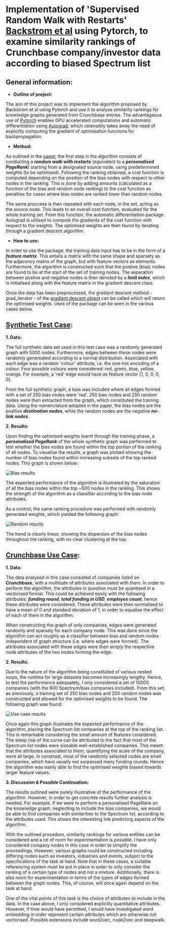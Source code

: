 # Implementation of  'Supervised Random Walk with Restarts' [Backstrom et al](https://arxiv.org/pdf/1011.4071.pdf) using Pytorch, to examine similarity rankings of Crunchbase company/investor data according to biased Spectrum list 

## __General information:__

* __Outline of project:__

The aim of this project was to implement the algorithm proposed by Backstrom et al using Pytorch and use it to analyse similarity rankings for knowledge graphs generated from Crunchbase entries. The advantageous use of [Pytorch](https://pytorch.org/docs/stable/index.html) enables GPU accelerated computations and automatic differentiation using [Autograd](https://pytorch.org/tutorials/beginner/blitz/autograd_tutorial.html), which ostensibly takes away the need of explicitly computing the gradient of optimisation functions for backpropagation.

* __Method:__

As outlined in the [paper](https://arxiv.org/pdf/1011.4071.pdf), the first step in the algorithm consists of conducting a **_random walk with restarts_** (equivalent to a **_personalised PageRank_**) starting from a designated source node, using predetermined weights (to be optimised). Following the ranking obtained, a cost function is computed depending on the position of the bias nodes with respect to other nodes in the ranking. This is done by adding amounts (calculated as a function of the bias and random node ranking) to the cost function as penalties for cases where bias nodes are ranked lower than random nodes. 

The same proccess is then repeated with each node, in the set, acting as the source node. This leads to an overall cost function, evaluated for the whole training set. From this function, the automatic differentiation package Autograd is utilised to compute the gradients of the cost function with respect to the weights. The optimised weights are then found by iterating through a gradient descent algorithm. 

* __How to use:__

In order to use the package, the training data input has to be in the form of a *__feature matrix__*. This entails a matrix with the same shape and sparsety as the adjacency matrix of the graph, but with feature vectors as elements. Furthermore, the algorithm is constructed such that the postive (bias) nodes are found to be at the start of the set of training nodes. The seperation between postive and negative nodes is then denoted by a *__limit index__*, which is initialised along with the feature matrix in the gradient descent class. 

Once the data has been preprocessed, the gradient descent method - grad_iterator - of the [gradient descent object](https://github.com/vada-oxford/gen-sim/blob/master/mw-pagerank/algorithms/grad_descent.py) can be called which will return the optimised weights. Uses of the package can be seen in the various cases below.  


## __[Synthetic Test Case](https://github.com/vada-oxford/gen-sim/blob/master/mw-pagerank/mw_pagerank_synthetic_test.ipynb):__

__1. Data:__ 

The full synthetic data set used in this test case was a randomly generated graph with 5000 nodes. Furthermore, edges between these nodes were randomly genereated according to a normal distribution. Associated with each edge was a random 'colour' attribute, i.e. the one-hot encoding of a colour. Four possible colours were considered: red, green, blue, yellow, orange. For example, a 'red' edge would have as feature vector [1, 0, 0, 0, 0]. 

From the full synthetic graph, a bias was included where all edges formed with a set of 250 bias nodes were 'red'. 250 bias nodes and 250 random nodes were then extracted from the graph, which constituted the training data. Using the nomenclature adopted in the paper, the bias nodes are the positive **_destination nodes_**, while the random nodes are the negative **_no-link nodes_**. 

__2. Results:__

Upon finding the optimised weights learnt through the training phase, a **_personalised PageRank_** of the whole synthetic graph was performed to test whether the bias nodes are found within the top portion of the ranking of all nodes. To visualise the results, a graph was plotted showing the number of bias nodes found within increasing subsets of the top ranked nodes. This graph is shown below: 

   ![Bias results](https://github.com/vada-oxford/gen-sim/blob/master/mw-pagerank/results/bias-synthethic-results.png)

The expected performance of the algorithm is illustrated by the saturation of all the bias nodes within the top ~500 nodes in the ranking. This shows the strength of the algorithm as a classifier according to the bias node attributes. 

As a control, the same ranking procedure was performed with randomly generated weights, which yielded the following graph:

   ![Random results](https://github.com/vada-oxford/gen-sim/blob/master/mw-pagerank/results/rand-synthethic-results.png)

The trend is clearly linear, showing the dispersion of the bias nodes throughout the ranking, with no clear clustering at the top.  

## __[Crunchbase Use Case](https://github.com/vada-oxford/gen-sim/blob/master/mw-pagerank/mw_pagerank_test.ipynb):__ 

__1. Data:__

The data analysed in this case consisted of companies listed on **Crunchbase**, with a multitude of attributes associated with them. In order to perform the algorithm, the attributes in question must be quantised in a vectorised format. This could be achieved easily with the following attributes: **_funding round_**, **_total funding in USD_**, **_employee count_**, hence these attributes were considered. These attributes were then normalised to have a mean of 0 and standard deviation of 1, in order to equalise the effect of each of them in the algorithm. 

When constructing the graph of only companies, edges were generated randomly and sparsely for each company node. This was done since the algorithm can act roughly as a classifier between bias and random nodes independent of graph structure (i.e. where edges were formed). The attributes associated with these edges were then simply the respective node attributes of the two nodes forming the edge.

__2. Results:__

Due to the nature of the algorithm being constituted of various nested loops, the runtime for large datasets becomes increasingly lengthy. Hence, to test the performance adequately, I only considered a set of 10000 companies (with the 600 Spectrum/bias companies included). From this set, as previously, a training set of 250 bias nodes and 250 random nodes was constructed and allowed for the optimised weights to be found. The following graph was found:

   ![Use case results](https://github.com/vada-oxford/gen-sim/blob/master/mw-pagerank/results/usecase-results.png)

Once again this graph illustrates the expected performance of the algorithm, placing the Spectrum list companies at the top of the ranking list. This is remarkable considering the small amount of features considered. The steep rise of the curve can be attributed to the fact that most of the Spectrum list nodes were sizeable well-established companies. This meant that the attributes associated to them, quantifying the scale of the company, were all large. In constrast, most of the randomly selected nodes are small companies, which have usually not surpassed many funding rounds. Hence the algorithm was easily able to find the optimised weights biased towards larger feature values. 

__3. Discussion & Possible Continuation:__

The results outlined were purely illustrative of the performance of the algorithm. However, in order to get concrete results further analysis is needed. For example. if we were to perform a personalised PageRank on the knowledge graph, neglecting to include the bias companies, we would be able to find companies with similarities to the Spectrum list, according to the attributes used. This shows the interesting link predicting aspects of the algorithm.  

With the outlined procedure, similarity rankings for various entities can be considered and a lot of room for experimentation is possible. I have only considered company nodes in this case in order to simplify the proceedings. However, various graphs could be constructed including differing nodes such as investors, industries and events, subject to the specifications of the task at hand. Note that in these cases, a suitable referencing system must be put in place in order to only consider the ranking of a certain type of nodes and not a mixture. Additionally, there is also room for experimentation in terms of the types of edges formed between the graph nodes. This, of course, will once again depend on the task at hand. 

One of the vital points of this task is the choice of attributes to include in the data. In the case above, I only considered explicitly quantitative attributes. However, if time would have permitted, I would have investigated word embedding in order represent certain attributes which are otherwise not vectorised. Possible extensions include word2vec, node2vec and deepwalk.

